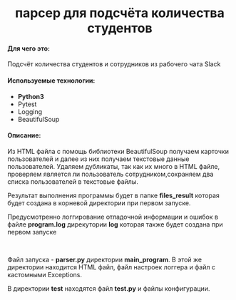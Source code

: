 <h1 align="center">парсер для подсчёта количества студентов</h1>
<h4>Для чего это:</h4>
<p>Подсчёт количества студентов и сотрудников из рабочего чата Slack</p>
<h4>Используемые технологии:</h4>
<ul>
<li><b>Python3</b></li>
<li>Pytest</li>
<li>Logging</li>
<li>BeautifulSoup</li>
</ul>
<h4>Описание:</h4>
<p>Из HTML файла с помощь библиотеки BeautifulSoup получаем карточки пользователей и далее из них получаем текстовые данные пользователей.
Удаляем дубликаты, так как их много в HTML файле, проверяем является ли пользователь сотрудником,сохраняем два списка пользователей в текстовые файлы.</p>
<p>Результат выполнения программы будет в папке <b>files_result</b> которая будет создана в корневой директории при первом запуске.</p>
<p>Предусмотренно логгирование отладочной информации и ошибок в файле <b>program.log</b> дирекутории <b>log</b>
которая также будет создана при первом запуске</p>
<br>
<p>Файл запуска - <b>parser.py</b> директории <b>main_program</b>. В этой же директории находится HTML файл, файл настроек логгера и файл с
кастомными Exceptions.</p>
<p>В директории <b>test</b> находятся файл <b>test.py</b> и файлы конфигурации.</p>
